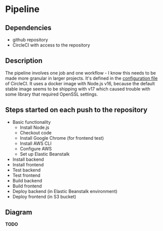 # Pipeline

## Dependencies
- github repository
- CircleCI with access to the repository

## Description
The pipeline involves one job and one workflow - I know this needs to be made
more granular in larger projects. It's defined in the [configuration file](/.circleci/config.yml)
of CircleCI. It uses a docker image with Node.js v16, because the default stable
image seems to be shipping with v17 which caused trouble with some library that
required OpenSSL settings.

## Steps started on each push to the repository
- Basic functionality
  - Install Node.js
  - Checkout code
  - Install Google Chrome (for frontend test)
  - Install AWS CLI
  - Configure AWS
  - Set up Elastic Beanstalk
- Install backend
- Install frontend
- Test backend
- Test frontend
- Build backend
- Build frontend
- Deploy backend (in Elastic Beanstalk environment)
- Deploy frontend (in S3 bucket)

## Diagram
**TODO**
